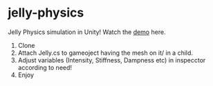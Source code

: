# jelly-physics
Jelly Physics simulation in Unity! Watch the [demo](https://youtu.be/fMwoglpPgFk) here.<br>
1. Clone
2. Attach Jelly.cs to gameoject having the mesh on it/ in a child.
3. Adjust variables (Intensity, Stiffness, Dampness etc) in inspecctor according to need!
4. Enjoy
